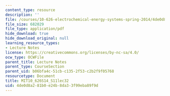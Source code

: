 ```yaml
---
content_type: resource
description: ''
file: /courses/10-626-electrochemical-energy-systems-spring-2014/4de0d8a281b0e24b8da33f99eba89f9d_MIT10_626S14_S11lec32.pdf
file_size: 682029
file_type: application/pdf
hide_download: true
hide_download_original: null
learning_resource_types:
- Lecture Notes
license: https://creativecommons.org/licenses/by-nc-sa/4.0/
ocw_type: OCWFile
parent_title: Lecture Notes
parent_type: CourseSection
parent_uid: b06bfa4c-51cb-c135-2f53-c2b2f9f05768
resourcetype: Document
title: MIT10_626S14_S11lec32
uid: 4de0d8a2-81b0-e24b-8da3-3f99eba89f9d
---
```

